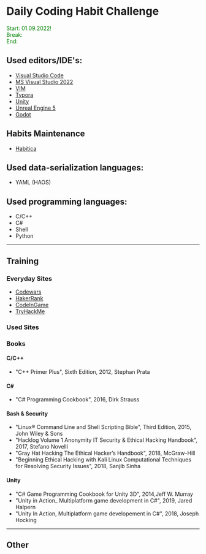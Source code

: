 # Daily Coding Habit Challenge
<span style="color:green"> Start: 01.09.2022! \
Break: \
End: </span>

## Used editors/IDE's:
 - [Visual Studio Code](https://code.visualstudio.com/) 
 - [MS Visual Studio 2022](https://visualstudio.microsoft.com/) 
 - [VIM](https://www.vim.org/download.php) 
 - [Typora](https://typora.io/)
 - [Unity](https://unity.com/)
 - [Unreal Engine 5](https://www.unrealengine.com/en-US)
 - [Godot](https://godotengine.org/)

## Habits Maintenance
 - [Habitica](https://habitica.com/)

## Used data-serialization languages:
 - YAML (HAOS)

## Used programming languages:
 - C/C++
 - C#
 - Shell 
 - Python

----

## Training

### Everyday Sites
* [Codewars](https://www.codewars.com/)
* [HakerRank](https://www.hackerrank.com/)
* [CodeInGame](https://www.codingame.com/start)
* [TryHackMe](https://tryhackme.com/)

### Used Sites

### Books
#### C/C++ 
* "C++ Primer Plus", Sixth Edition, 2012, Stephan Prata

#### C# 
* "C# Programming Cookbook", 2016, Dirk Strauss

#### Bash & Security 
* "Linux® Command Line and Shell Scripting Bible", Third Edition, 2015, John Wiley & Sons
* "Hacklog Volume 1 Anonymity IT Security & Ethical Hacking Handbook", 2017, Stefano Novelli
* "Gray Hat Hacking The Ethical Hacker’s Handbook", 2018, McGraw-Hill
* "Beginning Ethical Hacking with Kali Linux Computational Techniques for Resolving Security Issues", 2018, Sanjib Sinha

#### Unity
* "C# Game Programming Cookbook for Unity 3D", 2014,Jeff W. Murray
* "Unity in Action_ Multiplatform game development in C#", 2019, Jared Halpern
* "Unity In Action, Multiplatform game developement in C#", 2018, Joseph Hocking 

----

## Other